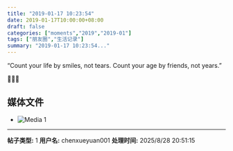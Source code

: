 ```yaml
---
title: "2019-01-17 10:23:54"
date: 2019-01-17T10:00:00+08:00
draft: false
categories: ["moments","2019","2019-01"]
tags: ["朋友圈","生活记录"]
summary: "2019-01-17 10:23:54..."
---
```


“Count your life by smiles, not tears. Count your age by friends, not years.”

🎂🎂🎂

## 媒体文件

- ![Media 1](/Moments/photos/2019-01-17/201901171023540.jpg)

---

**帖子类型:** 1
**用户名:** chenxueyuan001
**处理时间:** 2025/8/28 20:51:15